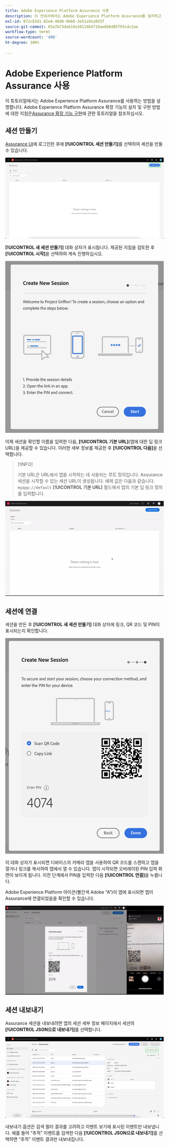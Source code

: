 ```yaml
---
title: Adobe Experience Platform Assurance 사용
description: 이 안내서에서는 Adobe Experience Platform Assurance를 설치하고 구현한 후에 사용하는 방법을 설명합니다.
exl-id: 872c83d1-82e8-40d8-9b66-3e51a91a955f
source-git-commit: 05a7b73da610a30119b4719ae6b6d85f93cdc2ae
workflow-type: tm+mt
source-wordcount: '400'
ht-degree: 100%

---
```


# Adobe Experience Platform Assurance 사용

이 튜토리얼에서는 Adobe Experience Platform Assurance를 사용하는 방법을 설명합니다. Adobe Experience Platform Assurance 확장 기능의 설치 및 구현 방법에 대한 지침은[Assurance 확장 기능 구현](./implement-assurance.md)에 관한 튜토리얼을 참조하십시오.

## 세션 만들기

[Assurance UI](https://experience.adobe.com/assurance)에 로그인한 후에 **[!UICONTROL 세션 만들기]**&#x200B;를 선택하여 세션을 만들 수 있습니다.

![세션을 생성할 수 있는 위치를 보여 주는 세션 만들기 버튼이 강조 표시됩니다.](./images/using-assurance/create-session.png)

**[!UICONTROL 새 세션 만들기]** 대화 상자가 표시됩니다. 제공된 지침을 검토한 후 **[!UICONTROL 시작]**&#x200B;을 선택하여 계속 진행하십시오.

![Assurance 사용 방법에 대한 지침을 표시하는 새 세션 만들기 대화 상자가 표시됩니다.](./images/using-assurance/create-new-session.png)

이제 세션을 확인할 이름을 입력한 다음, **[!UICONTROL 기본 URL]**(앱에 대한 딥 링크 URL)을 제공할 수 있습니다. 이러한 세부 정보를 제공한 후 **[!UICONTROL 다음]**&#x200B;을 선택합니다.

>[!INFO]
>
>기본 URL은 URL에서 앱을 시작하는 데 사용되는 루트 정의입니다. Assurance 세션을 시작할 수 있는 세션 URL이 생성됩니다. 예제 값은 다음과 같습니다. `myapp://default` **[!UICONTROL 기본 URL]** 필드에서 앱의 기본 딥 링크 정의를 입력합니다.

![새 세션을 만드는 전체 워크플로가 표시됩니다.](./images/using-assurance/create-session.gif)

## 세션에 연결

세션을 만든 후 **[!UICONTROL 새 세션 만들기]** 대화 상자에 링크, QR 코드 및 PIN이 표시되는지 확인합니다.

![Assurance 세션에 연결하는 옵션을 보여 주는 대화 상자가 표시됩니다.](./images/using-assurance/create-new-session-pin.png)

이 대화 상자가 표시되면 디바이스의 카메라 앱을 사용하여 QR 코드를 스캔하고 앱을 열거나 링크를 복사하여 앱에서 열 수 있습니다. 앱이 시작되면 오버레이된 PIN 입력 화면이 보이게 됩니다. 이전 단계에서 PIN을 입력한 다음 **[!UICONTROL 연결]**&#x200B;을 누릅니다.

Adobe Experience Platform 아이콘(빨간색 Adobe “A”)이 앱에 표시되면 앱이 Assurance에 연결되었음을 확인할 수 있습니다.

![애플리케이션을 Assurance 세션에 연결하는 전체 워크플로가 표시됩니다.](./images/using-assurance/connect-session.gif)

## 세션 내보내기

Assurance 세션을 내보내려면 앱의 세션 세부 정보 페이지에서 세션의 **[!UICONTROL JSON으로 내보내기]**&#x200B;를 선택합니다.

![세션 내보내기](./images/using-assurance/export-session.png)

내보내기 옵션은 검색 필터 결과를 고려하고 이벤트 보기에 표시된 이벤트만 내보냅니다. 예를 들어 “추적” 이벤트를 검색한 다음 **[!UICONTROL JSON으로 내보내기]**&#x200B;를 선택하면 “추적” 이벤트 결과만 내보내집니다.
